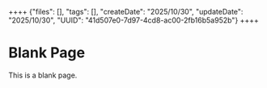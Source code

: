 ++++
{"files": [], "tags": [], "createDate": "2025/10/30", "updateDate": "2025/10/30", "UUID": "41d507e0-7d97-4cd8-ac00-2fb16b5a952b"}
++++

# Blank Page
This is a blank page.
